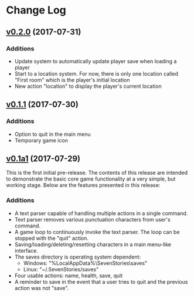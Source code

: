 # Change Log

## [v0.2.0](https://github.com/huntermalm/SevenStories/tree/v0.2.0) (2017-07-31)

### Additions

* Update system to automatically update player save when loading a player
* Start to a location system.  For now, there is only one location called "First room" which is the player's initial location
* New action "location" to display the player's current location


## [v0.1.1](https://github.com/huntermalm/SevenStories/tree/v0.1.1) (2017-07-30)

### Additions

* Option to quit in the main menu
* Temporary game icon

## [v0.1a1](https://github.com/huntermalm/SevenStories/tree/v0.1a1) (2017-07-29)

This is the first initial pre-release.  The contents of this release are intended to demonstrate the basic core game functionality at a very simple, but working stage.  Below are the features presented in this release:

### Additions

* A text parser capable of handling multiple actions in a single command.
* Text parser removes various punctuation characters from user's command.
* A game loop to continuously invoke the text parser.  The loop can be stopped with the "quit" action.
* Saving/loading/deleting/resetting characters in a main menu-like interface.
* The saves directory is operating system dependent:
  * Windows: "%LocalAppData%\SevenStories\saves"
  * Linux: "~/.SevenStories/saves"
* Four usable actions: name, health, save, quit
* A reminder to save in the event that a user tries to quit and the previous action was not "save".
